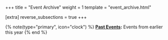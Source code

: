 +++
title = "Event Archive"
weight = 1
template = "event_archive.html"

[extra]
reverse_subsections = true
+++

{% note(type="primary", icon="clock") %}
**[Past Events](@/events/archive/current.md):** Events from earlier this year
{% end %}